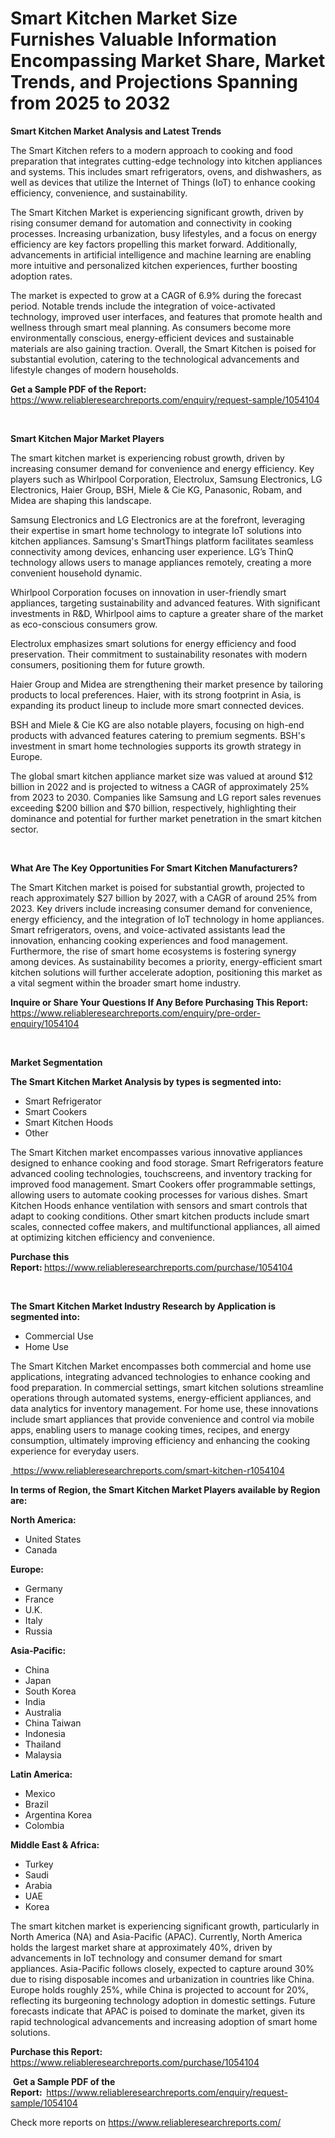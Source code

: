 <p><h1>Smart Kitchen Market Size Furnishes Valuable Information Encompassing Market Share, Market Trends, and Projections Spanning from 2025 to 2032</h1></p><p><strong>Smart Kitchen Market Analysis and Latest Trends</strong></p>
<p><p>The Smart Kitchen refers to a modern approach to cooking and food preparation that integrates cutting-edge technology into kitchen appliances and systems. This includes smart refrigerators, ovens, and dishwashers, as well as devices that utilize the Internet of Things (IoT) to enhance cooking efficiency, convenience, and sustainability. </p><p>The Smart Kitchen Market is experiencing significant growth, driven by rising consumer demand for automation and connectivity in cooking processes. Increasing urbanization, busy lifestyles, and a focus on energy efficiency are key factors propelling this market forward. Additionally, advancements in artificial intelligence and machine learning are enabling more intuitive and personalized kitchen experiences, further boosting adoption rates. </p><p>The market is expected to grow at a CAGR of 6.9% during the forecast period. Notable trends include the integration of voice-activated technology, improved user interfaces, and features that promote health and wellness through smart meal planning. As consumers become more environmentally conscious, energy-efficient devices and sustainable materials are also gaining traction. Overall, the Smart Kitchen is poised for substantial evolution, catering to the technological advancements and lifestyle changes of modern households.</p></p>
<p><strong>Get a Sample PDF of the Report:&nbsp;</strong> <a href="https://www.reliableresearchreports.com/enquiry/request-sample/1054104?utm_campaign=3253&utm_medium=2&utm_source=Github&utm_content=ia&utm_term=04042025&utm_id=smart-kitchen">https://www.reliableresearchreports.com/enquiry/request-sample/1054104</a></p>
<p>&nbsp;</p>
<p><strong>Smart Kitchen Major Market Players</strong></p>
<p><p>The smart kitchen market is experiencing robust growth, driven by increasing consumer demand for convenience and energy efficiency. Key players such as Whirlpool Corporation, Electrolux, Samsung Electronics, LG Electronics, Haier Group, BSH, Miele & Cie KG, Panasonic, Robam, and Midea are shaping this landscape.</p><p>Samsung Electronics and LG Electronics are at the forefront, leveraging their expertise in smart home technology to integrate IoT solutions into kitchen appliances. Samsung's SmartThings platform facilitates seamless connectivity among devices, enhancing user experience. LG’s ThinQ technology allows users to manage appliances remotely, creating a more convenient household dynamic.</p><p>Whirlpool Corporation focuses on innovation in user-friendly smart appliances, targeting sustainability and advanced features. With significant investments in R&D, Whirlpool aims to capture a greater share of the market as eco-conscious consumers grow.</p><p>Electrolux emphasizes smart solutions for energy efficiency and food preservation. Their commitment to sustainability resonates with modern consumers, positioning them for future growth.</p><p>Haier Group and Midea are strengthening their market presence by tailoring products to local preferences. Haier, with its strong footprint in Asia, is expanding its product lineup to include more smart connected devices.</p><p>BSH and Miele & Cie KG are also notable players, focusing on high-end products with advanced features catering to premium segments. BSH's investment in smart home technologies supports its growth strategy in Europe.</p><p>The global smart kitchen appliance market size was valued at around $12 billion in 2022 and is projected to witness a CAGR of approximately 25% from 2023 to 2030. Companies like Samsung and LG report sales revenues exceeding $200 billion and $70 billion, respectively, highlighting their dominance and potential for further market penetration in the smart kitchen sector.</p></p>
<p>&nbsp;</p>
<p><strong>What Are The Key Opportunities For Smart Kitchen Manufacturers?</strong></p>
<p><p>The Smart Kitchen market is poised for substantial growth, projected to reach approximately $27 billion by 2027, with a CAGR of around 25% from 2023. Key drivers include increasing consumer demand for convenience, energy efficiency, and the integration of IoT technology in home appliances. Smart refrigerators, ovens, and voice-activated assistants lead the innovation, enhancing cooking experiences and food management. Furthermore, the rise of smart home ecosystems is fostering synergy among devices. As sustainability becomes a priority, energy-efficient smart kitchen solutions will further accelerate adoption, positioning this market as a vital segment within the broader smart home industry.</p></p>
<p><strong>Inquire or Share Your Questions If Any Before Purchasing This Report:</strong> <a href="https://www.reliableresearchreports.com/enquiry/pre-order-enquiry/1054104?utm_campaign=3253&utm_medium=2&utm_source=Github&utm_content=ia&utm_term=04042025&utm_id=smart-kitchen">https://www.reliableresearchreports.com/enquiry/pre-order-enquiry/1054104</a></p>
<p>&nbsp;</p>
<p><strong>Market Segmentation</strong></p>
<p><strong>The Smart Kitchen Market Analysis by types is segmented into:</strong></p>
<p><ul><li>Smart Refrigerator</li><li>Smart Cookers</li><li>Smart Kitchen Hoods</li><li>Other</li></ul></p>
<p><p>The Smart Kitchen market encompasses various innovative appliances designed to enhance cooking and food storage. Smart Refrigerators feature advanced cooling technologies, touchscreens, and inventory tracking for improved food management. Smart Cookers offer programmable settings, allowing users to automate cooking processes for various dishes. Smart Kitchen Hoods enhance ventilation with sensors and smart controls that adapt to cooking conditions. Other smart kitchen products include smart scales, connected coffee makers, and multifunctional appliances, all aimed at optimizing kitchen efficiency and convenience.</p></p>
<p><strong>Purchase this Report:&nbsp;</strong><a href="https://www.reliableresearchreports.com/purchase/1054104?utm_campaign=3253&utm_medium=2&utm_source=Github&utm_content=ia&utm_term=04042025&utm_id=smart-kitchen">https://www.reliableresearchreports.com/purchase/1054104</a></p>
<p>&nbsp;</p>
<p><strong>The Smart Kitchen Market Industry Research by Application is segmented into:</strong></p>
<p><ul><li>Commercial Use</li><li>Home Use</li></ul></p>
<p><p>The Smart Kitchen Market encompasses both commercial and home use applications, integrating advanced technologies to enhance cooking and food preparation. In commercial settings, smart kitchen solutions streamline operations through automated systems, energy-efficient appliances, and data analytics for inventory management. For home use, these innovations include smart appliances that provide convenience and control via mobile apps, enabling users to manage cooking times, recipes, and energy consumption, ultimately improving efficiency and enhancing the cooking experience for everyday users.</p></p>
<p><a href="https://www.reliableresearchreports.com/smart-kitchen-r1054104?utm_campaign=3253&utm_medium=2&utm_source=Github&utm_content=ia&utm_term=04042025&utm_id=smart-kitchen">&nbsp;https://www.reliableresearchreports.com/smart-kitchen-r1054104</a></p>
<p><strong>In terms of Region, the Smart Kitchen Market Players available by Region are:</strong></p>
<p>
    <p> <strong> North America: </strong>
        <ul>
            <li>United States</li>
            <li>Canada</li>
        </ul>
        </p> 
    <p> <strong> Europe: </strong>
        <ul>
            <li>Germany</li>
            <li>France</li>
            <li>U.K.</li>
            <li>Italy</li>
            <li>Russia</li>
        </ul>
        </p> 
    <p> <strong> Asia-Pacific: </strong>
        <ul>
            <li>China</li>
            <li>Japan</li>
            <li>South Korea</li>
            <li>India</li>
            <li>Australia</li>
            <li>China Taiwan</li>
            <li>Indonesia</li>
            <li>Thailand</li>
            <li>Malaysia</li>
        </ul>
        </p> 
    <p> <strong> Latin America: </strong>
        <ul>
            <li>Mexico</li>
            <li>Brazil</li>
            <li>Argentina Korea</li>
            <li>Colombia</li>
        </ul>
        </p> 
    <p> <strong> Middle East & Africa: </strong>
        <ul>
            <li>Turkey</li>
            <li>Saudi</li>
            <li>Arabia</li>
            <li>UAE</li>
            <li>Korea</li>
        </ul>
    </p>
    </p>
<p><p>The smart kitchen market is experiencing significant growth, particularly in North America (NA) and Asia-Pacific (APAC). Currently, North America holds the largest market share at approximately 40%, driven by advancements in IoT technology and consumer demand for smart appliances. Asia-Pacific follows closely, expected to capture around 30% due to rising disposable incomes and urbanization in countries like China. Europe holds roughly 25%, while China is projected to account for 20%, reflecting its burgeoning technology adoption in domestic settings. Future forecasts indicate that APAC is poised to dominate the market, given its rapid technological advancements and increasing adoption of smart home solutions.</p></p>
<p><strong>Purchase this Report: </strong><a href="https://www.reliableresearchreports.com/purchase/1054104?utm_campaign=3253&utm_medium=2&utm_source=Github&utm_content=ia&utm_term=04042025&utm_id=smart-kitchen">https://www.reliableresearchreports.com/purchase/1054104</a></p>
<p>&nbsp;<strong>Get a Sample PDF of the Report:&nbsp;&nbsp;</strong><a href="https://www.reliableresearchreports.com/enquiry/request-sample/1054104?utm_campaign=3253&utm_medium=2&utm_source=Github&utm_content=ia&utm_term=04042025&utm_id=smart-kitchen">https://www.reliableresearchreports.com/enquiry/request-sample/1054104</a></p>
<p><strong></strong></p>
<p>Check more reports on <a href="https://www.reliableresearchreports.com/?utm_campaign=3253&utm_medium=2&utm_source=Github&utm_content=ia&utm_term=04042025&utm_id=smart-kitchen">https://www.reliableresearchreports.com/</a></p>